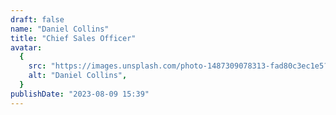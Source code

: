 ```yaml
---
draft: false
name: "Daniel Collins"
title: "Chief Sales Officer"
avatar:
  {
    src: "https://images.unsplash.com/photo-1487309078313-fad80c3ec1e5?&fit=crop&w=280",
    alt: "Daniel Collins",
  }
publishDate: "2023-08-09 15:39"
---
```

